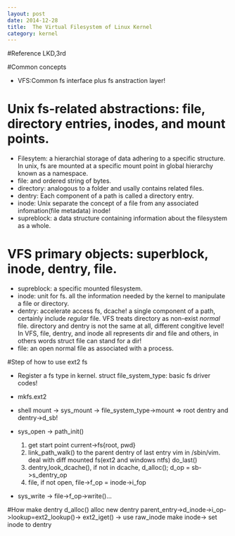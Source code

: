 ```yaml
---
layout: post
date: 2014-12-28
title:  The Virtual Filesystem of Linux Kernel
category: kernel
---
```


#Reference
LKD,3rd


#Common concepts
* VFS:Common fs interface plus fs anstraction layer! 
# Unix fs-related abstractions: file, directory entries, inodes, and mount points.
* Filesytem: a hierarchial storage of data adhering to a specific structure.
In unix, fs are mounted at a specific mount point in global hierarchy known as a namespace.
* file: and ordered string of bytes.
* directory: analogous to a folder and usally contains related files.
* dentry: Each component of a path is called a directory entry.
* inode: Unix separate the concept of a file from any associated infomation(file metadata) inode!
* supreblock: a data structure containing information about the filesystem as a whole.

# VFS primary objects: superblock, inode, dentry, file.
* supreblock: a specific mounted filesystem.
* inode: unit for fs. all the information needed by the kernel to manipulate a file or directory. 
* dentry: accelerate access fs, dcache! a single component of a path, certainly include *regular* file.
VFS treats directory as non-exist *normal* file. directory and dentry is not the same at all, different congitive level!
In VFS, file, dentry, and inode all represents dir and file and others, in others words struct file can stand for a dir!
* file: an open normal file as associated with a process.


#Step of how to use ext2 fs
* Register a fs type in kernel.
struct file_system_type: basic fs driver codes!

* mkfs.ext2
* shell mount -> sys_mount -> file_system_type->mount => root dentry and dentry->d_sb!

* sys_open -> 
    path_init()
    1. get start point current->fs{root, pwd}
    2. link_path_walk() to the parent dentry of last entry vim in /sbin/vim. deal with diff mounted fs(ext2 and windows ntfs)
    do_last()
    1. dentry,look_dcache(), if not in dcache, d_alloc(); d_op = sb->s_dentry_op
    2. file, if not open, file->f_op = inode->i_fop

* sys_write ->
    file->f_op->write()...


#How make dentry
d_alloc() alloc new dentry
parent_entry->d_inode->i_op->lookup=ext2_lookup()-> ext2_iget() -> use raw_inode make inode->
set inode to dentry

